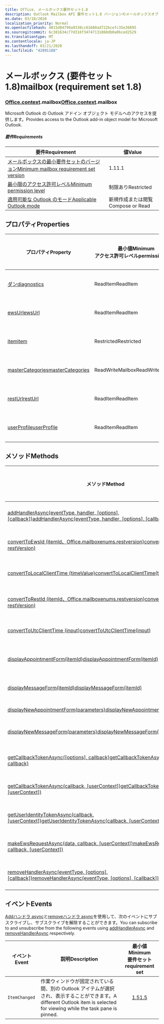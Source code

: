 ```yaml
---
title: Office. メールボックス要件セット1.8
description: Outlook Mailbox API 要件セット1.8 バージョンのメールボックスオブジェクトモデル。
ms.date: 03/18/2020
localization_priority: Normal
ms.openlocfilehash: d015d04799a9330cc61680ad722bcefc35e36895
ms.sourcegitcommit: 6c381634c77d316f34747131860db0a0bced2529
ms.translationtype: MT
ms.contentlocale: ja-JP
ms.lasthandoff: 03/21/2020
ms.locfileid: "42891188"
---
```

# <a name="mailbox-requirement-set-18"></a><span data-ttu-id="e88c6-103">メールボックス (要件セット 1.8)</span><span class="sxs-lookup"><span data-stu-id="e88c6-103">mailbox (requirement set 1.8)</span></span>

### <a name="officecontextmailbox"></a><span data-ttu-id="e88c6-104">[Office](office.md)[.context](office.context.md).mailbox</span><span class="sxs-lookup"><span data-stu-id="e88c6-104">[Office](office.md)[.context](office.context.md).mailbox</span></span>

<span data-ttu-id="e88c6-105">Microsoft Outlook の Outlook アドイン オブジェクト モデルへのアクセスを提供します。</span><span class="sxs-lookup"><span data-stu-id="e88c6-105">Provides access to the Outlook add-in object model for Microsoft Outlook.</span></span>

##### <a name="requirements"></a><span data-ttu-id="e88c6-106">要件</span><span class="sxs-lookup"><span data-stu-id="e88c6-106">Requirements</span></span>

|<span data-ttu-id="e88c6-107">要件</span><span class="sxs-lookup"><span data-stu-id="e88c6-107">Requirement</span></span>| <span data-ttu-id="e88c6-108">値</span><span class="sxs-lookup"><span data-stu-id="e88c6-108">Value</span></span>|
|---|---|
|[<span data-ttu-id="e88c6-109">メールボックスの最小要件セットのバージョン</span><span class="sxs-lookup"><span data-stu-id="e88c6-109">Minimum mailbox requirement set version</span></span>](../../requirement-sets/outlook-api-requirement-sets.md)| <span data-ttu-id="e88c6-110">1.1</span><span class="sxs-lookup"><span data-stu-id="e88c6-110">1.1</span></span>|
|[<span data-ttu-id="e88c6-111">最小限のアクセス許可レベル</span><span class="sxs-lookup"><span data-stu-id="e88c6-111">Minimum permission level</span></span>](../../../outlook/understanding-outlook-add-in-permissions.md)| <span data-ttu-id="e88c6-112">制限あり</span><span class="sxs-lookup"><span data-stu-id="e88c6-112">Restricted</span></span>|
|[<span data-ttu-id="e88c6-113">適用可能な Outlook のモード</span><span class="sxs-lookup"><span data-stu-id="e88c6-113">Applicable Outlook mode</span></span>](../../../outlook/outlook-add-ins-overview.md#extension-points)| <span data-ttu-id="e88c6-114">新規作成または閲覧</span><span class="sxs-lookup"><span data-stu-id="e88c6-114">Compose or Read</span></span>|

## <a name="properties"></a><span data-ttu-id="e88c6-115">プロパティ</span><span class="sxs-lookup"><span data-stu-id="e88c6-115">Properties</span></span>

| <span data-ttu-id="e88c6-116">プロパティ</span><span class="sxs-lookup"><span data-stu-id="e88c6-116">Property</span></span> | <span data-ttu-id="e88c6-117">最小値</span><span class="sxs-lookup"><span data-stu-id="e88c6-117">Minimum</span></span><br><span data-ttu-id="e88c6-118">アクセス許可レベル</span><span class="sxs-lookup"><span data-stu-id="e88c6-118">permission level</span></span> | <span data-ttu-id="e88c6-119">モード</span><span class="sxs-lookup"><span data-stu-id="e88c6-119">Modes</span></span> | <span data-ttu-id="e88c6-120">戻り値の種類</span><span class="sxs-lookup"><span data-stu-id="e88c6-120">Return type</span></span> | <span data-ttu-id="e88c6-121">最小値</span><span class="sxs-lookup"><span data-stu-id="e88c6-121">Minimum</span></span><br><span data-ttu-id="e88c6-122">要件セット</span><span class="sxs-lookup"><span data-stu-id="e88c6-122">requirement set</span></span> |
|---|---|---|---|:---:|
| [<span data-ttu-id="e88c6-123">ダン</span><span class="sxs-lookup"><span data-stu-id="e88c6-123">diagnostics</span></span>](/javascript/api/outlook/office.mailbox?view=outlook-js-1.8#diagnostics) | <span data-ttu-id="e88c6-124">ReadItem</span><span class="sxs-lookup"><span data-stu-id="e88c6-124">ReadItem</span></span> | <span data-ttu-id="e88c6-125">作成</span><span class="sxs-lookup"><span data-stu-id="e88c6-125">Compose</span></span><br><span data-ttu-id="e88c6-126">読み取り</span><span class="sxs-lookup"><span data-stu-id="e88c6-126">Read</span></span> | [<span data-ttu-id="e88c6-127">Diagnostics</span><span class="sxs-lookup"><span data-stu-id="e88c6-127">Diagnostics</span></span>](/javascript/api/outlook/office.diagnostics?view=outlook-js-1.8) | [<span data-ttu-id="e88c6-128">1.1</span><span class="sxs-lookup"><span data-stu-id="e88c6-128">1.1</span></span>](../requirement-set-1.1/outlook-requirement-set-1.1.md) |
| [<span data-ttu-id="e88c6-129">ewsUrl</span><span class="sxs-lookup"><span data-stu-id="e88c6-129">ewsUrl</span></span>](/javascript/api/outlook/office.mailbox?view=outlook-js-1.8#ewsurl) | <span data-ttu-id="e88c6-130">ReadItem</span><span class="sxs-lookup"><span data-stu-id="e88c6-130">ReadItem</span></span> | <span data-ttu-id="e88c6-131">作成</span><span class="sxs-lookup"><span data-stu-id="e88c6-131">Compose</span></span><br><span data-ttu-id="e88c6-132">読み取り</span><span class="sxs-lookup"><span data-stu-id="e88c6-132">Read</span></span> | <span data-ttu-id="e88c6-133">String</span><span class="sxs-lookup"><span data-stu-id="e88c6-133">String</span></span> | [<span data-ttu-id="e88c6-134">1.1</span><span class="sxs-lookup"><span data-stu-id="e88c6-134">1.1</span></span>](../requirement-set-1.1/outlook-requirement-set-1.1.md) |
| [<span data-ttu-id="e88c6-135">item</span><span class="sxs-lookup"><span data-stu-id="e88c6-135">item</span></span>](office.context.mailbox.item.md) | <span data-ttu-id="e88c6-136">Restricted</span><span class="sxs-lookup"><span data-stu-id="e88c6-136">Restricted</span></span> | <span data-ttu-id="e88c6-137">作成</span><span class="sxs-lookup"><span data-stu-id="e88c6-137">Compose</span></span><br><span data-ttu-id="e88c6-138">読み取り</span><span class="sxs-lookup"><span data-stu-id="e88c6-138">Read</span></span> | [<span data-ttu-id="e88c6-139">項目</span><span class="sxs-lookup"><span data-stu-id="e88c6-139">Item</span></span>](/javascript/api/outlook/office.item?view=outlook-js-1.8) | [<span data-ttu-id="e88c6-140">1.1</span><span class="sxs-lookup"><span data-stu-id="e88c6-140">1.1</span></span>](../requirement-set-1.1/outlook-requirement-set-1.1.md) |
| [<span data-ttu-id="e88c6-141">masterCategories</span><span class="sxs-lookup"><span data-stu-id="e88c6-141">masterCategories</span></span>](/javascript/api/outlook/office.mailbox?view=outlook-js-1.8#mastercategories) | <span data-ttu-id="e88c6-142">ReadWriteMailbox</span><span class="sxs-lookup"><span data-stu-id="e88c6-142">ReadWriteMailbox</span></span> | <span data-ttu-id="e88c6-143">作成</span><span class="sxs-lookup"><span data-stu-id="e88c6-143">Compose</span></span><br><span data-ttu-id="e88c6-144">読み取り</span><span class="sxs-lookup"><span data-stu-id="e88c6-144">Read</span></span> | [<span data-ttu-id="e88c6-145">MasterCategories</span><span class="sxs-lookup"><span data-stu-id="e88c6-145">MasterCategories</span></span>](/javascript/api/outlook/office.mastercategories?view=outlook-js-1.8) | [<span data-ttu-id="e88c6-146">1.8</span><span class="sxs-lookup"><span data-stu-id="e88c6-146">1.8</span></span>](../requirement-set-1.8/outlook-requirement-set-1.8.md) |
| [<span data-ttu-id="e88c6-147">restUrl</span><span class="sxs-lookup"><span data-stu-id="e88c6-147">restUrl</span></span>](/javascript/api/outlook/office.mailbox?view=outlook-js-1.8#resturl) | <span data-ttu-id="e88c6-148">ReadItem</span><span class="sxs-lookup"><span data-stu-id="e88c6-148">ReadItem</span></span> | <span data-ttu-id="e88c6-149">作成</span><span class="sxs-lookup"><span data-stu-id="e88c6-149">Compose</span></span><br><span data-ttu-id="e88c6-150">読み取り</span><span class="sxs-lookup"><span data-stu-id="e88c6-150">Read</span></span> | <span data-ttu-id="e88c6-151">String</span><span class="sxs-lookup"><span data-stu-id="e88c6-151">String</span></span> | [<span data-ttu-id="e88c6-152">1.5</span><span class="sxs-lookup"><span data-stu-id="e88c6-152">1.5</span></span>](../requirement-set-1.5/outlook-requirement-set-1.5.md) |
| [<span data-ttu-id="e88c6-153">userProfile</span><span class="sxs-lookup"><span data-stu-id="e88c6-153">userProfile</span></span>](/javascript/api/outlook/office.mailbox?view=outlook-js-1.8#userprofile) | <span data-ttu-id="e88c6-154">ReadItem</span><span class="sxs-lookup"><span data-stu-id="e88c6-154">ReadItem</span></span> | <span data-ttu-id="e88c6-155">作成</span><span class="sxs-lookup"><span data-stu-id="e88c6-155">Compose</span></span><br><span data-ttu-id="e88c6-156">読み取り</span><span class="sxs-lookup"><span data-stu-id="e88c6-156">Read</span></span> | [<span data-ttu-id="e88c6-157">プロファイル</span><span class="sxs-lookup"><span data-stu-id="e88c6-157">UserProfile</span></span>](/javascript/api/outlook/office.userprofile?view=outlook-js-1.8) | [<span data-ttu-id="e88c6-158">1.1</span><span class="sxs-lookup"><span data-stu-id="e88c6-158">1.1</span></span>](../requirement-set-1.1/outlook-requirement-set-1.1.md) |

## <a name="methods"></a><span data-ttu-id="e88c6-159">メソッド</span><span class="sxs-lookup"><span data-stu-id="e88c6-159">Methods</span></span>

| <span data-ttu-id="e88c6-160">メソッド</span><span class="sxs-lookup"><span data-stu-id="e88c6-160">Method</span></span> | <span data-ttu-id="e88c6-161">最小値</span><span class="sxs-lookup"><span data-stu-id="e88c6-161">Minimum</span></span><br><span data-ttu-id="e88c6-162">アクセス許可レベル</span><span class="sxs-lookup"><span data-stu-id="e88c6-162">permission level</span></span> | <span data-ttu-id="e88c6-163">モード</span><span class="sxs-lookup"><span data-stu-id="e88c6-163">Modes</span></span> | <span data-ttu-id="e88c6-164">最小値</span><span class="sxs-lookup"><span data-stu-id="e88c6-164">Minimum</span></span><br><span data-ttu-id="e88c6-165">要件セット</span><span class="sxs-lookup"><span data-stu-id="e88c6-165">requirement set</span></span> |
|---|---|---|:---:|
| <span data-ttu-id="e88c6-166">[addHandlerAsync(eventType, handler, [options], [callback])](/javascript/api/outlook/office.mailbox?view=outlook-js-1.8#addhandlerasync-eventtype--handler--options--callback-)</span><span class="sxs-lookup"><span data-stu-id="e88c6-166">[addHandlerAsync(eventType, handler, [options], [callback])](/javascript/api/outlook/office.mailbox?view=outlook-js-1.8#addhandlerasync-eventtype--handler--options--callback-)</span></span> | <span data-ttu-id="e88c6-167">ReadItem</span><span class="sxs-lookup"><span data-stu-id="e88c6-167">ReadItem</span></span> | <span data-ttu-id="e88c6-168">作成</span><span class="sxs-lookup"><span data-stu-id="e88c6-168">Compose</span></span><br><span data-ttu-id="e88c6-169">読み取り</span><span class="sxs-lookup"><span data-stu-id="e88c6-169">Read</span></span> | [<span data-ttu-id="e88c6-170">1.5</span><span class="sxs-lookup"><span data-stu-id="e88c6-170">1.5</span></span>](../requirement-set-1.5/outlook-requirement-set-1.5.md) |
| [<span data-ttu-id="e88c6-171">convertToEwsId (itemId、Office.mailboxenums.restversion)</span><span class="sxs-lookup"><span data-stu-id="e88c6-171">convertToEwsId(itemId, restVersion)</span></span>](/javascript/api/outlook/office.mailbox?view=outlook-js-1.8#converttoewsid-itemid--restversion-) | <span data-ttu-id="e88c6-172">Restricted</span><span class="sxs-lookup"><span data-stu-id="e88c6-172">Restricted</span></span> | <span data-ttu-id="e88c6-173">作成</span><span class="sxs-lookup"><span data-stu-id="e88c6-173">Compose</span></span><br><span data-ttu-id="e88c6-174">読み取り</span><span class="sxs-lookup"><span data-stu-id="e88c6-174">Read</span></span> | [<span data-ttu-id="e88c6-175">1.3</span><span class="sxs-lookup"><span data-stu-id="e88c6-175">1.3</span></span>](../requirement-set-1.3/outlook-requirement-set-1.3.md) |
| [<span data-ttu-id="e88c6-176">convertToLocalClientTime (timeValue)</span><span class="sxs-lookup"><span data-stu-id="e88c6-176">convertToLocalClientTime(timeValue)</span></span>](/javascript/api/outlook/office.mailbox?view=outlook-js-1.8#converttolocalclienttime-timevalue-) | <span data-ttu-id="e88c6-177">ReadItem</span><span class="sxs-lookup"><span data-stu-id="e88c6-177">ReadItem</span></span> | <span data-ttu-id="e88c6-178">作成</span><span class="sxs-lookup"><span data-stu-id="e88c6-178">Compose</span></span><br><span data-ttu-id="e88c6-179">読み取り</span><span class="sxs-lookup"><span data-stu-id="e88c6-179">Read</span></span> | [<span data-ttu-id="e88c6-180">1.1</span><span class="sxs-lookup"><span data-stu-id="e88c6-180">1.1</span></span>](../requirement-set-1.1/outlook-requirement-set-1.1.md) |
| [<span data-ttu-id="e88c6-181">convertToRestId (itemId、Office.mailboxenums.restversion)</span><span class="sxs-lookup"><span data-stu-id="e88c6-181">convertToRestId(itemId, restVersion)</span></span>](/javascript/api/outlook/office.mailbox?view=outlook-js-1.8#converttorestid-itemid--restversion-) | <span data-ttu-id="e88c6-182">Restricted</span><span class="sxs-lookup"><span data-stu-id="e88c6-182">Restricted</span></span> | <span data-ttu-id="e88c6-183">作成</span><span class="sxs-lookup"><span data-stu-id="e88c6-183">Compose</span></span><br><span data-ttu-id="e88c6-184">読み取り</span><span class="sxs-lookup"><span data-stu-id="e88c6-184">Read</span></span> | [<span data-ttu-id="e88c6-185">1.3</span><span class="sxs-lookup"><span data-stu-id="e88c6-185">1.3</span></span>](../requirement-set-1.3/outlook-requirement-set-1.3.md) |
| [<span data-ttu-id="e88c6-186">convertToUtcClientTime (input)</span><span class="sxs-lookup"><span data-stu-id="e88c6-186">convertToUtcClientTime(input)</span></span>](/javascript/api/outlook/office.mailbox?view=outlook-js-1.8#converttoutcclienttime-input-) | <span data-ttu-id="e88c6-187">ReadItem</span><span class="sxs-lookup"><span data-stu-id="e88c6-187">ReadItem</span></span> | <span data-ttu-id="e88c6-188">作成</span><span class="sxs-lookup"><span data-stu-id="e88c6-188">Compose</span></span><br><span data-ttu-id="e88c6-189">読み取り</span><span class="sxs-lookup"><span data-stu-id="e88c6-189">Read</span></span> | [<span data-ttu-id="e88c6-190">1.1</span><span class="sxs-lookup"><span data-stu-id="e88c6-190">1.1</span></span>](../requirement-set-1.1/outlook-requirement-set-1.1.md) |
| [<span data-ttu-id="e88c6-191">displayAppointmentForm(itemId)</span><span class="sxs-lookup"><span data-stu-id="e88c6-191">displayAppointmentForm(itemId)</span></span>](/javascript/api/outlook/office.mailbox?view=outlook-js-1.8#displayappointmentform-itemid-) | <span data-ttu-id="e88c6-192">ReadItem</span><span class="sxs-lookup"><span data-stu-id="e88c6-192">ReadItem</span></span> | <span data-ttu-id="e88c6-193">作成</span><span class="sxs-lookup"><span data-stu-id="e88c6-193">Compose</span></span><br><span data-ttu-id="e88c6-194">読み取り</span><span class="sxs-lookup"><span data-stu-id="e88c6-194">Read</span></span> | [<span data-ttu-id="e88c6-195">1.1</span><span class="sxs-lookup"><span data-stu-id="e88c6-195">1.1</span></span>](../requirement-set-1.1/outlook-requirement-set-1.1.md) |
| [<span data-ttu-id="e88c6-196">displayMessageForm(itemId)</span><span class="sxs-lookup"><span data-stu-id="e88c6-196">displayMessageForm(itemId)</span></span>](/javascript/api/outlook/office.mailbox?view=outlook-js-1.8#displaymessageform-itemid-) | <span data-ttu-id="e88c6-197">ReadItem</span><span class="sxs-lookup"><span data-stu-id="e88c6-197">ReadItem</span></span> | <span data-ttu-id="e88c6-198">作成</span><span class="sxs-lookup"><span data-stu-id="e88c6-198">Compose</span></span><br><span data-ttu-id="e88c6-199">読み取り</span><span class="sxs-lookup"><span data-stu-id="e88c6-199">Read</span></span> | [<span data-ttu-id="e88c6-200">1.1</span><span class="sxs-lookup"><span data-stu-id="e88c6-200">1.1</span></span>](../requirement-set-1.1/outlook-requirement-set-1.1.md) |
| [<span data-ttu-id="e88c6-201">displayNewAppointmentForm(parameters)</span><span class="sxs-lookup"><span data-stu-id="e88c6-201">displayNewAppointmentForm(parameters)</span></span>](/javascript/api/outlook/office.mailbox?view=outlook-js-1.8#displaynewappointmentform-parameters-) | <span data-ttu-id="e88c6-202">ReadItem</span><span class="sxs-lookup"><span data-stu-id="e88c6-202">ReadItem</span></span> | <span data-ttu-id="e88c6-203">読み取り</span><span class="sxs-lookup"><span data-stu-id="e88c6-203">Read</span></span> | [<span data-ttu-id="e88c6-204">1.1</span><span class="sxs-lookup"><span data-stu-id="e88c6-204">1.1</span></span>](../requirement-set-1.1/outlook-requirement-set-1.1.md) |
| [<span data-ttu-id="e88c6-205">displayNewMessageForm(parameters)</span><span class="sxs-lookup"><span data-stu-id="e88c6-205">displayNewMessageForm(parameters)</span></span>](/javascript/api/outlook/office.mailbox?view=outlook-js-1.8#displaynewmessageform-parameters-) | <span data-ttu-id="e88c6-206">ReadItem</span><span class="sxs-lookup"><span data-stu-id="e88c6-206">ReadItem</span></span> | <span data-ttu-id="e88c6-207">作成</span><span class="sxs-lookup"><span data-stu-id="e88c6-207">Compose</span></span><br><span data-ttu-id="e88c6-208">読み取り</span><span class="sxs-lookup"><span data-stu-id="e88c6-208">Read</span></span> | [<span data-ttu-id="e88c6-209">1.6</span><span class="sxs-lookup"><span data-stu-id="e88c6-209">1.6</span></span>](../requirement-set-1.6/outlook-requirement-set-1.6.md) |
| <span data-ttu-id="e88c6-210">[getCallbackTokenAsync([options], callback)](/javascript/api/outlook/office.mailbox?view=outlook-js-1.8#getcallbacktokenasync-options--callback-)</span><span class="sxs-lookup"><span data-stu-id="e88c6-210">[getCallbackTokenAsync([options], callback)](/javascript/api/outlook/office.mailbox?view=outlook-js-1.8#getcallbacktokenasync-options--callback-)</span></span> | <span data-ttu-id="e88c6-211">ReadItem</span><span class="sxs-lookup"><span data-stu-id="e88c6-211">ReadItem</span></span> | <span data-ttu-id="e88c6-212">作成</span><span class="sxs-lookup"><span data-stu-id="e88c6-212">Compose</span></span><br><span data-ttu-id="e88c6-213">読み取り</span><span class="sxs-lookup"><span data-stu-id="e88c6-213">Read</span></span> | [<span data-ttu-id="e88c6-214">1.5</span><span class="sxs-lookup"><span data-stu-id="e88c6-214">1.5</span></span>](../requirement-set-1.5/outlook-requirement-set-1.5.md) |
| <span data-ttu-id="e88c6-215">[getCallbackTokenAsync(callback, [userContext])](/javascript/api/outlook/office.mailbox?view=outlook-js-1.8#getcallbacktokenasync-callback--usercontext-)</span><span class="sxs-lookup"><span data-stu-id="e88c6-215">[getCallbackTokenAsync(callback, [userContext])](/javascript/api/outlook/office.mailbox?view=outlook-js-1.8#getcallbacktokenasync-callback--usercontext-)</span></span> | <span data-ttu-id="e88c6-216">ReadItem</span><span class="sxs-lookup"><span data-stu-id="e88c6-216">ReadItem</span></span> | <span data-ttu-id="e88c6-217">作成</span><span class="sxs-lookup"><span data-stu-id="e88c6-217">Compose</span></span><br><span data-ttu-id="e88c6-218">読み取り</span><span class="sxs-lookup"><span data-stu-id="e88c6-218">Read</span></span> | [<span data-ttu-id="e88c6-219">1.3</span><span class="sxs-lookup"><span data-stu-id="e88c6-219">1.3</span></span>](../requirement-set-1.3/outlook-requirement-set-1.3.md)<br>[<span data-ttu-id="e88c6-220">1.1</span><span class="sxs-lookup"><span data-stu-id="e88c6-220">1.1</span></span>](../requirement-set-1.1/outlook-requirement-set-1.1.md) |
| <span data-ttu-id="e88c6-221">[getUserIdentityTokenAsync(callback, [userContext])](/javascript/api/outlook/office.mailbox?view=outlook-js-1.8#getuseridentitytokenasync-callback--usercontext-)</span><span class="sxs-lookup"><span data-stu-id="e88c6-221">[getUserIdentityTokenAsync(callback, [userContext])](/javascript/api/outlook/office.mailbox?view=outlook-js-1.8#getuseridentitytokenasync-callback--usercontext-)</span></span> | <span data-ttu-id="e88c6-222">ReadItem</span><span class="sxs-lookup"><span data-stu-id="e88c6-222">ReadItem</span></span> | <span data-ttu-id="e88c6-223">作成</span><span class="sxs-lookup"><span data-stu-id="e88c6-223">Compose</span></span><br><span data-ttu-id="e88c6-224">読み取り</span><span class="sxs-lookup"><span data-stu-id="e88c6-224">Read</span></span> | [<span data-ttu-id="e88c6-225">1.1</span><span class="sxs-lookup"><span data-stu-id="e88c6-225">1.1</span></span>](../requirement-set-1.1/outlook-requirement-set-1.1.md) |
| <span data-ttu-id="e88c6-226">[makeEwsRequestAsync(data, callback, [userContext])](/javascript/api/outlook/office.mailbox?view=outlook-js-1.8#makeewsrequestasync-data--callback--usercontext-)</span><span class="sxs-lookup"><span data-stu-id="e88c6-226">[makeEwsRequestAsync(data, callback, [userContext])](/javascript/api/outlook/office.mailbox?view=outlook-js-1.8#makeewsrequestasync-data--callback--usercontext-)</span></span> | <span data-ttu-id="e88c6-227">ReadWriteMailbox</span><span class="sxs-lookup"><span data-stu-id="e88c6-227">ReadWriteMailbox</span></span> | <span data-ttu-id="e88c6-228">作成</span><span class="sxs-lookup"><span data-stu-id="e88c6-228">Compose</span></span><br><span data-ttu-id="e88c6-229">読み取り</span><span class="sxs-lookup"><span data-stu-id="e88c6-229">Read</span></span> | [<span data-ttu-id="e88c6-230">1.1</span><span class="sxs-lookup"><span data-stu-id="e88c6-230">1.1</span></span>](../requirement-set-1.1/outlook-requirement-set-1.1.md) |
| <span data-ttu-id="e88c6-231">[removeHandlerAsync(eventType, [options], [callback])](/javascript/api/outlook/office.mailbox?view=outlook-js-1.8#removehandlerasync-eventtype--options--callback-)</span><span class="sxs-lookup"><span data-stu-id="e88c6-231">[removeHandlerAsync(eventType, [options], [callback])](/javascript/api/outlook/office.mailbox?view=outlook-js-1.8#removehandlerasync-eventtype--options--callback-)</span></span> | <span data-ttu-id="e88c6-232">ReadItem</span><span class="sxs-lookup"><span data-stu-id="e88c6-232">ReadItem</span></span> | <span data-ttu-id="e88c6-233">作成</span><span class="sxs-lookup"><span data-stu-id="e88c6-233">Compose</span></span><br><span data-ttu-id="e88c6-234">読み取り</span><span class="sxs-lookup"><span data-stu-id="e88c6-234">Read</span></span> | [<span data-ttu-id="e88c6-235">1.5</span><span class="sxs-lookup"><span data-stu-id="e88c6-235">1.5</span></span>](../requirement-set-1.5/outlook-requirement-set-1.5.md) |

## <a name="events"></a><span data-ttu-id="e88c6-236">イベント</span><span class="sxs-lookup"><span data-stu-id="e88c6-236">Events</span></span>

<span data-ttu-id="e88c6-237">[Addハンドラ async](/javascript/api/outlook/office.mailbox?view=outlook-js-1.8#addhandlerasync-eventtype--handler--options--callback-)と[removeハンドラ async](/javascript/api/outlook/office.mailbox?view=outlook-js-1.8#removehandlerasync-eventtype--options--callback-)を使用して、次のイベントにサブスクライブし、サブスクライブを解除することができます。</span><span class="sxs-lookup"><span data-stu-id="e88c6-237">You can subscribe to and unsubscribe from the following events using [addHandlerAsync](/javascript/api/outlook/office.mailbox?view=outlook-js-1.8#addhandlerasync-eventtype--handler--options--callback-) and [removeHandlerAsync](/javascript/api/outlook/office.mailbox?view=outlook-js-1.8#removehandlerasync-eventtype--options--callback-) respectively.</span></span>

| <span data-ttu-id="e88c6-238">イベント</span><span class="sxs-lookup"><span data-stu-id="e88c6-238">Event</span></span> | <span data-ttu-id="e88c6-239">説明</span><span class="sxs-lookup"><span data-stu-id="e88c6-239">Description</span></span> | <span data-ttu-id="e88c6-240">最小値</span><span class="sxs-lookup"><span data-stu-id="e88c6-240">Minimum</span></span><br><span data-ttu-id="e88c6-241">要件セット</span><span class="sxs-lookup"><span data-stu-id="e88c6-241">requirement set</span></span> |
|---|---|:---:|
|`ItemChanged`| <span data-ttu-id="e88c6-242">作業ウィンドウが固定されている間、別の Outlook アイテムが選択され、表示することができます。</span><span class="sxs-lookup"><span data-stu-id="e88c6-242">A different Outlook item is selected for viewing while the task pane is pinned.</span></span> | [<span data-ttu-id="e88c6-243">1.5</span><span class="sxs-lookup"><span data-stu-id="e88c6-243">1.5</span></span>](../requirement-set-1.5/outlook-requirement-set-1.5.md) |
